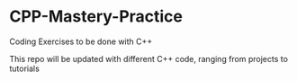 # CPP-Mastery-Practice
Coding Exercises to be done with C++ 

This repo will be updated with different C++ code, ranging from projects to tutorials
